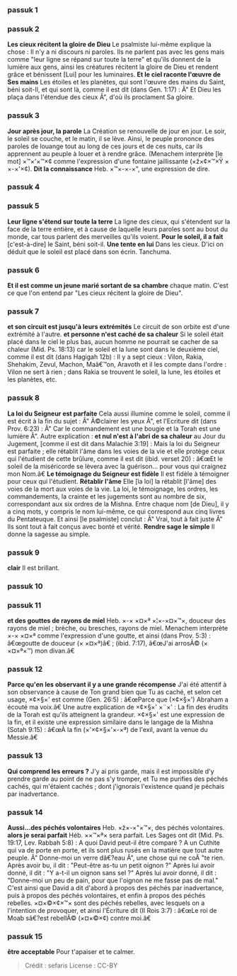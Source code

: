 
### passuk 1

### passuk 2
<b>Les cieux récitent la gloire de Dieu</b> Le psalmiste lui-même explique la chose : Il n'y a ni discours ni paroles. Ils ne parlent pas avec les gens mais comme "leur ligne se répand sur toute la terre" et qu'ils donnent de la lumière aux gens, ainsi les créatures récitent la gloire de Dieu et rendent grâce et bénissent [Lui] pour les luminaires.
<b>Et le ciel raconte l'œuvre de Ses mains</b> Les étoiles et les planètes, qui sont l'œuvre des mains du Saint, béni soit-Il, et qui sont là, comme il est dit (dans Gen. 1:17) : Â" Et Dieu les plaça dans l'étendue des cieux Â", d'où ils proclament Sa gloire.

### passuk 3
<b>Jour après jour, la parole</b> La Création se renouvelle de jour en jour. Le soir, le soleil se couche, et le matin, il se lève. Ainsi, le peuple prononce des paroles de louange tout au long de ces jours et de ces nuits, car ils apprennent au peuple à louer et à rendre grâce. (Menachem interprète [le mot] ×™×'×™×¢ comme l'expression d'une fontaine jaillissante (×ž×¢×™×Ÿ × ×-×'×¢).
<b>Dit la connaissance</b> Heb. ×™×-×-×", une expression de dire.

### passuk 4

### passuk 5
<b>Leur ligne s'étend sur toute la terre</b> La ligne des cieux, qui s'étendent sur la face de la terre entière, et à cause de laquelle leurs paroles sont au bout du monde, car tous parlent des merveilles qu'ils voient.
<b>Pour le soleil, il a fait</b> [c'est-à-dire] le Saint, béni soit-il.
<b>Une tente en lui</b> Dans les cieux. D'ici on déduit que le soleil est placé dans son écrin. Tanchuma.

### passuk 6
<b>Et il est comme un jeune marié sortant de sa chambre</b> chaque matin. C'est ce que l'on entend par "Les cieux récitent la gloire de Dieu".

### passuk 7
<b>et son circuit est jusqu'à leurs extrémités</b> Le circuit de son orbite est d'une extrémité à l'autre.
<b>et personne n'est caché de sa chaleur</b> Si le soleil était placé dans le ciel le plus bas, aucun homme ne pourrait se cacher de sa chaleur (Mid. Ps. 18:13) car le soleil et la lune sont dans le deuxième ciel, comme il est dit (dans Hagigah 12b) : Il y a sept cieux : Vilon, Rakia, Shehakim, Zevul, Machon, Maâ€™on, Aravoth et il les compte dans l'ordre : Vilon ne sert à rien ; dans Rakia se trouvent le soleil, la lune, les étoiles et les planètes, etc.

### passuk 8
<b>La loi du Seigneur est parfaite</b> Cela aussi illumine comme le soleil, comme il est écrit à la fin du sujet : Â" Ã©clairer les yeux Â", et l'Ecriture dit (dans Prov. 6:23) : Â" Car le commandement est une bougie et la Torah est une lumière Â". Autre explication : <b>et nul n'est à l'abri de sa chaleur</b> au Jour du Jugement, [comme il est dit dans Malachie 3:19] : Mais la loi du Seigneur est parfaite ; elle rétablit l'âme dans les voies de la vie et elle protège ceux qui l'étudient de cette brûlure, comme il est dit (ibid. verset 20) : â€œEt le soleil de la miséricorde se lèvera avec la guérison... pour vous qui craignez mon Nom.â€
<b>Le témoignage du Seigneur est fidèle</b> Il est fidèle à témoigner pour ceux qui l'étudient.
<b>Rétablir l'âme</b> Elle [la loi] la rétablit [l'âme] des voies de la mort aux voies de la vie. La loi, le témoignage, les ordres, les commandements, la crainte et les jugements sont au nombre de six, correspondant aux six ordres de la Mishna. Entre chaque nom [de Dieu], il y a cinq mots, y compris le nom lui-même, ce qui correspond aux cinq livres du Pentateuque. Et ainsi [le psalmiste] conclut : Â" Vrai, tout à fait juste Â" Ils sont tout à fait conçus avec bonté et vérité.
<b>Rendre sage le simple</b> Il donne la sagesse au simple.

### passuk 9
<b>clair</b> Il est brillant.

### passuk 10

### passuk 11
<b>et des gouttes de rayons de miel</b> Heb. ×-× ×¤×ª ×¦×-×¤×™×, douceur des rayons de miel ; brèche, ou bresches, rayons de miel. Menachem interprète ×-× ×¤×ª comme l'expression d'une goutte, et ainsi (dans Prov. 5:3) : â€œgoutte de douceur (× ×¤×ª)â€ ; (ibid. 7:17), â€œJ'ai arrosÃ© (× ×¤×ª×™) mon divan.â€

### passuk 12
<b>Parce qu'en les observant il y a une grande récompense</b> J'ai été attentif à son observance à cause de Ton grand bien que Tu as caché, et selon cet usage, ×¢×§×' est comme (Gen. 26:5) : â€œParce que (×¢×§×') Abraham a écouté ma voix.â€ Une autre explication de ×¢×§×' ×¨×' : La fin des érudits de la Torah est qu'ils atteignent la grandeur. ×¢×§×' est une expression de la fin, et il existe une expression similaire dans le langage de la Mishna (Sotah 9:15) : â€œÀ la fin (×'×¢×§×'×-×ª) de l'exil, avant la venue du Messie.â€

### passuk 13
<b>Qui comprend les erreurs ?</b> J'y ai pris garde, mais il est impossible d'y prendre garde au point de ne pas s'y tromper, et Tu me purifies des péchés cachés, qui m'étaient cachés ; dont j'ignorais l'existence quand je péchais par inadvertance.

### passuk 14
<b>Aussi...des péchés volontaires</b> Heb. ×ž×-×"×™×, des péchés volontaires.
<b>alors je serai parfait</b> Héb. ××™×ª× sera parfait. Les Sages ont dit (Mid. Ps. 19:17, Lev. Rabbah 5:8) : A quoi David peut-il être comparé ? A un Cuthite qui va de porte en porte, et ils sont plus rusés en la matière que tout autre peuple. Â" Donne-moi un verre dâ€?eau Â", une chose qui ne coÃ "te rien. Après avoir bu, il dit : "Peut-être as-tu un petit oignon ?" Après lui avoir donné, il dit : "Y a-t-il un oignon sans sel ?" Après lui avoir donné, il dit : "Donne-moi un peu de pain, pour que l'oignon ne me fasse pas de mal." C'est ainsi que David a dit d'abord à propos des péchés par inadvertance, puis à propos des péchés volontaires, et enfin à propos des péchés rebelles. ×¤×©×¢×™× sont des péchés rebelles, avec lesquels on a l'intention de provoquer, et ainsi l'Écriture dit (II Rois 3:7) : â€œLe roi de Moab sâ€?est rebellÃ© (×¤×©×¢) contre moi.â€

### passuk 15
<b>être acceptable</b> Pour t'apaiser et te calmer.

>Crédit : sefaris
>License : CC-BY